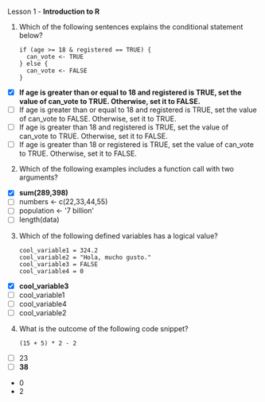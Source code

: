 Lesson 1 - **Introduction to R**

1.	Which of the following sentences explains the conditional statement below?

        if (age >= 18 & registered == TRUE) {
          can_vote <- TRUE
        } else {
          can_vote <- FALSE
        }

-   [x]	**If age is greater than or equal to 18 and registered is TRUE, set the value of can_vote to TRUE. Otherwise, set it to FALSE.**
-   [ ]	If age is greater than or equal to 18 and registered is TRUE, set the value of can_vote to FALSE. Otherwise, set it to TRUE.
-   [ ] If age is greater than 18 and registered is TRUE, set the value of can_vote to TRUE. Otherwise, set it to FALSE.
-   [ ] If age is greater than 18 or registered is TRUE, set the value of can_vote to TRUE. Otherwise, set it to FALSE.

2.	Which of the following examples includes a function call with two arguments?

-   [x]	**sum(289,398)**
-   [ ]	numbers <- c(22,33,44,55)
-   [ ]	population <- '7 billion'
-   [ ]	length(data)

3.	Which of the following defined variables has a logical value?

        cool_variable1 = 324.2
        cool_variable2 = "Hola, mucho gusto."
        cool_variable3 = FALSE
        cool_variable4 = 0

-   [x]	**cool_variable3**
-   [ ] cool_variable1
-   [ ] cool_variable4
-   [ ] cool_variable2

4.	What is the outcome of the following code snippet?

        (15 + 5) * 2 - 2

-   [ ]	23
-   [ ]	**38**
-	0
-	2
